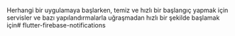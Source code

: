 Herhangi bir uygulamaya başlarken, temiz ve hızlı bir başlangıç yapmak için servisler ve bazı yapılandırmalarla uğraşmadan hızlı bir şekilde başlamak için#   f l u t t e r - f i r e b a s e - n o t i f i c a t i o n s  
 